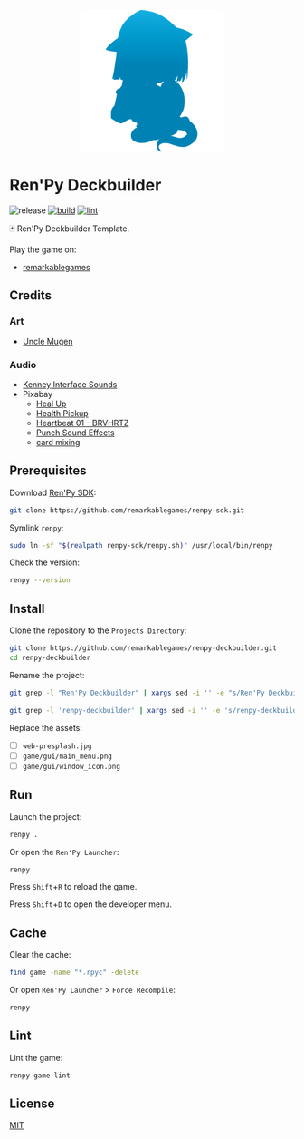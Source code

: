 <p align="center">
  <img src="https://raw.githubusercontent.com/remarkablegames/renpy-deckbuilder/master/game/gui/window_icon.png" alt="Ren'Py Deckbuilder">
</p>

# Ren'Py Deckbuilder

![release](https://img.shields.io/github/v/release/remarkablegames/renpy-deckbuilder)
[![build](https://github.com/remarkablegames/renpy-deckbuilder/actions/workflows/build.yml/badge.svg)](https://github.com/remarkablegames/renpy-deckbuilder/actions/workflows/build.yml)
[![lint](https://github.com/remarkablegames/renpy-deckbuilder/actions/workflows/lint.yml/badge.svg)](https://github.com/remarkablegames/renpy-deckbuilder/actions/workflows/lint.yml)

🃏 Ren'Py Deckbuilder Template.

Play the game on:

- [remarkablegames](https://remarkablegames.org/renpy-deckbuilder)

## Credits

### Art

- [Uncle Mugen](https://lemmasoft.renai.us/forums/viewtopic.php?t=17302)

### Audio

- [Kenney Interface Sounds](https://kenney.nl/assets/interface-sounds)
- Pixabay
  - [Heal Up](https://pixabay.com/sound-effects/heal-up-39285/)
  - [Health Pickup](https://pixabay.com/sound-effects/health-pickup-6860/)
  - [Heartbeat 01 - BRVHRTZ](https://pixabay.com/sound-effects/heartbeat-01-brvhrtz-225058/)
  - [Punch Sound Effects](https://pixabay.com/sound-effects/punch-sound-effects-28649/)
  - [card mixing](https://pixabay.com/sound-effects/card-mixing-48088/)

## Prerequisites

Download [Ren'Py SDK](https://www.renpy.org/latest.html):

```sh
git clone https://github.com/remarkablegames/renpy-sdk.git
```

Symlink `renpy`:

```sh
sudo ln -sf "$(realpath renpy-sdk/renpy.sh)" /usr/local/bin/renpy
```

Check the version:

```sh
renpy --version
```

## Install

Clone the repository to the `Projects Directory`:

```sh
git clone https://github.com/remarkablegames/renpy-deckbuilder.git
cd renpy-deckbuilder
```

Rename the project:

```sh
git grep -l "Ren'Py Deckbuilder" | xargs sed -i '' -e "s/Ren'Py Deckbuilder/My Game/g"
```

```sh
git grep -l 'renpy-deckbuilder' | xargs sed -i '' -e 's/renpy-deckbuilder/my-game/g'
```

Replace the assets:

- [ ] `web-presplash.jpg`
- [ ] `game/gui/main_menu.png`
- [ ] `game/gui/window_icon.png`

## Run

Launch the project:

```sh
renpy .
```

Or open the `Ren'Py Launcher`:

```sh
renpy
```

Press `Shift`+`R` to reload the game.

Press `Shift`+`D` to open the developer menu.

## Cache

Clear the cache:

```sh
find game -name "*.rpyc" -delete
```

Or open `Ren'Py Launcher` > `Force Recompile`:

```sh
renpy
```

## Lint

Lint the game:

```sh
renpy game lint
```

## License

[MIT](LICENSE)

